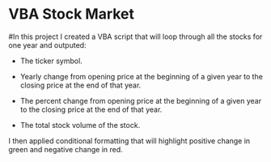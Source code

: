 # VBA Stock Market 

#In this project I created a VBA script that will loop through all the stocks for one year and outputed:

  * The ticker symbol.

  * Yearly change from opening price at the beginning of a given year to the closing price at the end of that year.

  * The percent change from opening price at the beginning of a given year to the closing price at the end of that year.

  * The total stock volume of the stock.

I then applied conditional formatting that will highlight positive change in green and negative change in red.

